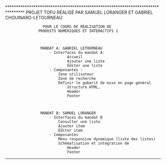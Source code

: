 ********************************************************************************                         PROJET TOFU RÉALISÉ PAR
                            SAMUEL LORANGER
                                  ET
                      GABRIEL CHOUINARD-LETOURNEAU
                      
                      
                     
                     POUR LE COURS DE RÉALISATION DE
                   PRODUITS NUMÉRIQUES ET INTERACTIFS 1
                   
                   
                   
                    MANDAT A: GABRIEL LETOURNEAU
                        - Interfaces du mandat A: 
                                Accueil
                                Ajouter une liste
                                Éditer une liste
                        - Composantes :
                            Zone utilisateur
                            Zone de recherche
                            Définir le gabarit de mise en page général 
                                Structure HTML, 
                                Header
                                Footer
                
                
                
                    MANDAT B: SAMUEL LORANGER
                        - Interfaces du mandat B
                            Consulter une liste
                            Ajouter item
                            Éditer item
                        - Composantes
                            Menu responsive dynamique (liste des listes)
                            Schématisation et intégration de 
                                Header
                                Footer
********************************************************************************
                       